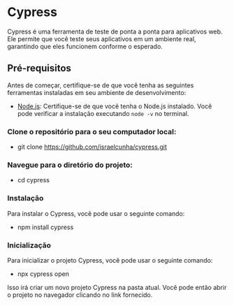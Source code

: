 # Cypress

Cypress é uma ferramenta de teste de ponta a ponta para aplicativos web. Ele permite que você teste seus aplicativos em um ambiente real, garantindo que eles funcionem conforme o esperado.

## Pré-requisitos

Antes de começar, certifique-se de que você tenha as seguintes ferramentas instaladas em seu ambiente de desenvolvimento:

- [Node.js](https://nodejs.org/): Certifique-se de que você tenha o Node.js instalado. Você pode verificar a instalação executando `node -v` no terminal.

### Clone o repositório para o seu computador local:

- git clone https://github.com/israelcunha/cypress.git

### Navegue para o diretório do projeto:

- cd cypress

### Instalação

Para instalar o Cypress, você pode usar o seguinte comando:

- npm install cypress


### Inicialização

Para inicializar o projeto Cypress, você pode usar o seguinte comando:

- npx cypress open

Isso irá criar um novo projeto Cypress na pasta atual. Você pode então abrir o projeto no navegador clicando no link fornecido.
